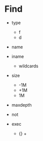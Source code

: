 Find
====

- type
	- f
	- d

- name
- iname
	- wildcards

- size
	- -1M
	- +1M
	- 1M

- maxdepth

- not

- exec
	- {} +
